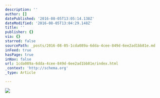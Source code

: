 ```yaml
---
description: ''
author: []
datePublished: '2016-08-05T13:05:14.138Z'
dateModified: '2016-08-05T13:04:29.148Z'
title: ''
publisher: {}
via: {}
starred: false
sourcePath: _posts/2016-08-05-1cda089a-6dda-4cee-849d-6ee2ad1bb81e.md
inFeed: true
hasPage: true
inNav: false
url: 1cda089a-6dda-4cee-849d-6ee2ad1bb81e/index.html
_context: 'http://schema.org'
_type: Article

---
```

![](https://the-grid-user-content.s3-us-west-2.amazonaws.com/1445eb25-50c4-4a74-b58e-88a11c187ecd.jpg)